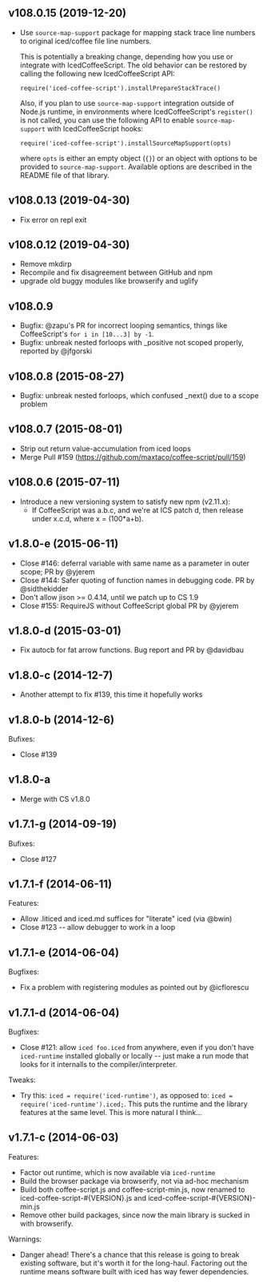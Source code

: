 ## v108.0.15 (2019-12-20)

- Use `source-map-support` package for mapping stack trace line numbers to
  original iced/coffee file line numbers.

  This is potentially a breaking change, depending how you use or integrate
  with IcedCoffeeScript. The old behavior can be restored by calling the
  following new IcedCoffeeScript API:

  ```
  require('iced-coffee-script').installPrepareStackTrace()
  ```

  Also, if you plan to use `source-map-support` integration outside of Node.js
  runtime, in environments where IcedCoffeeScript's `register()` is not called,
  you can use the following API to enable `source-map-support` with
  IcedCoffeeScript hooks:

  ```
  require('iced-coffee-script').installSourceMapSupport(opts)
  ```

  where `opts` is either an empty object (`{}`) or an object with options to be
  provided to `source-map-support`. Available options are described in the
  README file of that library.

## v108.0.13 (2019-04-30)
- Fix error on repl exit

## v108.0.12 (2019-04-30)
- Remove mkdirp
- Recompile and fix disagreement between GitHub and npm
- upgrade old buggy modules like browserify and uglify

## v108.0.9

- Bugfix: @zapu's PR for incorrect looping semantics, things like CoffeeScript's `for i in [10...3] by -1`.
- Bugfix: unbreak nested forloops with _positive not scoped properly, reported by @jfgorski

## v108.0.8 (2015-08-27)

- Bugfix: unbreak nested forloops, which confused _next() due to a scope problem

## v108.0.7 (2015-08-01)

- Strip out return value-accumulation from iced loops
- Merge Pull #159 (https://github.com/maxtaco/coffee-script/pull/159)

## v108.0.6 (2015-07-11)

- Introduce a new versioning system to satisfy new npm (v2.11.x):
  - If CoffeeScript was a.b.c, and we're at ICS patch d, then release
    under x.c.d, where x = (100*a+b).

## v1.8.0-e (2015-06-11)

- Close #146: deferral variable with same name as a parameter in outer scope;
  PR by @yjerem
- Close #144: Safer quoting of function names in debugging code.
  PR by @sidthekidder
- Don't allow jison >= 0.4.14, until we patch up to CS 1.9
- Close #155: RequireJS without CoffeeScript global
  PR by @yjerem

## v1.8.0-d (2015-03-01)

- Fix autocb for fat arrow functions. Bug report and PR by @davidbau

## v1.8.0-c (2014-12-7)

- Another attempt to fix #139, this time it hopefully works

## v1.8.0-b (2014-12-6)

Bufixes:

  - Close #139

## v1.8.0-a

- Merge with CS v1.8.0

## v1.7.1-g (2014-09-19)

Bufixes:

  - Close #127

## v1.7.1-f (2014-06-11)

Features:

  - Allow .liticed and iced.md suffices for "literate" iced (via @bwin)
  - Close #123 -- allow debugger to work in a loop

## v1.7.1-e (2014-06-04)

Bugfixes:

  - Fix a problem with registering modules as pointed out by @icflorescu

## v1.7.1-d (2014-06-04)

Bugfixes:

  - Close #121: allow `iced foo.iced` from anywhere, even if you don't have
    `iced-runtime` installed globally or locally -- just make a run mode that
    looks for it internalls to the compiler/interpreter.

Tweaks:

  - Try this: `iced = require('iced-runtime')`, as opposed to:
    `iced = require('iced-runtime').iced;`.  This puts the runtime
    and the library features at the same level. This is more natural
    I think...

## v1.7.1-c (2014-06-03)

Features:

  - Factor out runtime, which is now available via `iced-runtime`
  - Build the browser package via browserify, not via ad-hoc mechanism
  - Build both coffee-script.js and coffee-script-min.js, now renamed
    to iced-coffee-script-#{VERSION}.js and iced-coffee-script-#{VERSION}-min.js
  - Remove other build packages, since now the main library is sucked in with
    browserify.

Warnings:

  - Danger ahead! There's a chance that this release is going to break
    existing software, but it's worth it for the long-haul.  Factoring
    out the runtime means software built with iced has way fewer
    dependencies.
